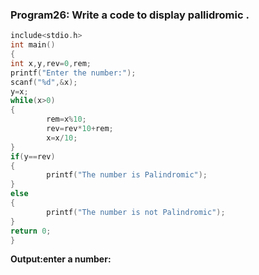 ### Program26: Write  a code to display pallidromic .
```c
include<stdio.h>
int main()
{
int x,y,rev=0,rem;
printf("Enter the number:");
scanf("%d",&x);
y=x;
while(x>0)
{
        rem=x%10;
        rev=rev*10+rem;
        x=x/10;
}
if(y==rev)
{
        printf("The number is Palindromic");
}
else
{
        printf("The number is not Palindromic");
}
return 0;
}
```
**Output:enter a number:**
